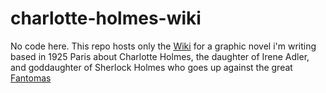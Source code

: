# charlotte-holmes-wiki

No code here. This repo hosts only the <a href="https://github.com/alexanderghose/charlotte-holmes-wiki/wiki">Wiki</a> for a graphic novel i'm writing based in 1925 Paris about Charlotte Holmes, the daughter of Irene Adler, and goddaughter of Sherlock Holmes who goes up against the great <a href="https://www.youtube.com/watch?v=WVrbYiGBjvk">Fantomas</a>
